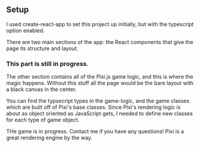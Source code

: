 ## Setup

I used create-react-app to set this project up initially, but with the typescript option enabled.

There are two main sections of the app: the React components that give the page its structure and layout.
### This part is still in progress.
The other section contains all of the Pixi.js game logic, and this is where the magic happens. Without this stuff all the page would be the bare layout with a black canvas in the center.

You can find the typsecript types in the game-logic, and the game classes which are built off of Pixi's base classes. Since Pixi's rendering logic is about as object oriented as JavaScript gets, I needed to define new classes for each type of game object.

THe game is in progress. Contact me if you have any questions! Pixi is a great rendering engine by the way.
